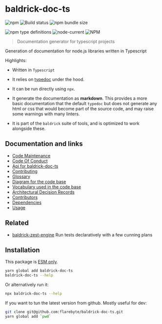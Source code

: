 # baldrick-doc-ts

![npm](https://img.shields.io/npm/v/baldrick-doc-ts) ![Build
status](https://github.com/flarebyte/baldrick-doc-ts/actions/workflows/main.yml/badge.svg)
![npm bundle size](https://img.shields.io/bundlephobia/min/baldrick-doc-ts)

![npm type definitions](https://img.shields.io/npm/types/baldrick-doc-ts)
![node-current](https://img.shields.io/node/v/baldrick-doc-ts)
![NPM](https://img.shields.io/npm/l/baldrick-doc-ts)

> Documentation generator for typescript projects

Generation of documentation for node.js libraries written in Typescript

Highlights:

-   Written in `Typescript`

-   It relies on [typedoc](https://typedoc.org/s) under the hood.

-   It can be run directly using `npx`.

-   It generate the documentation as **markdown**. This provides a more
    basic documentation that the default `typedoc` but does not generate
    any html or css that would become part of the source code, and may
    raise some warnings with many linters.

-   It is part of the `baldrick` suite of tools, and is optimized to work
    alongside these.

## Documentation and links

-   [Code Maintenance](MAINTENANCE.md)
-   [Code Of Conduct](CODE_OF_CONDUCT.md)
-   [Api for baldrick-doc-ts](API.md)
-   [Contributing](CONTRIBUTING.md)
-   [Glossary](GLOSSARY.md)
-   [Diagram for the code base](INTERNAL.md)
-   [Vocabulary used in the code base](CODE_VOCABULARY.md)
-   [Architectural Decision Records](DECISIONS.md)
-   [Contributors](https://github.com/flarebyte/baldrick-doc-ts/graphs/contributors)
-   [Dependencies](https://github.com/flarebyte/baldrick-doc-ts/network/dependencies)
-   [Usage](USAGE.md)

## Related

-   [baldrick-zest-engine](https://github.com/flarebyte/baldrick-zest-engine)
    Run tests declaratively with a few cunning plans

## Installation

This package is [ESM
only](https://blog.sindresorhus.com/get-ready-for-esm-aa53530b3f77).

```bash
yarn global add baldrick-doc-ts
baldrick-doc-ts --help
```

Or alternatively run it:

```bash
npx baldrick-doc-ts --help
```

If you want to tun the latest version from github. Mostly useful for dev:

```bash
git clone git@github.com:flarebyte/baldrick-doc-ts.git
yarn global add `pwd`
```
